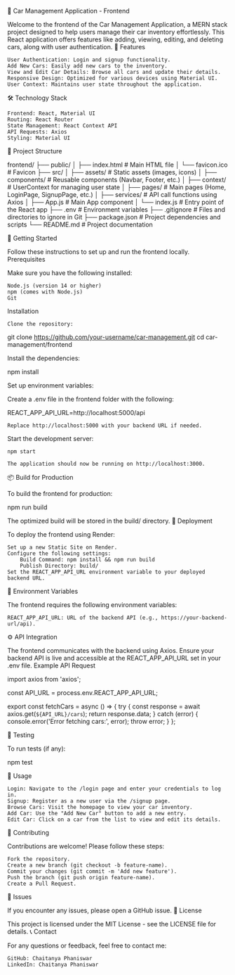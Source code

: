 🚗 Car Management Application - Frontend

Welcome to the frontend of the Car Management Application, a MERN stack project designed to help users manage their car inventory effortlessly. This React application offers features like adding, viewing, editing, and deleting cars, along with user authentication.
🌟 Features

    User Authentication: Login and signup functionality.
    Add New Cars: Easily add new cars to the inventory.
    View and Edit Car Details: Browse all cars and update their details.
    Responsive Design: Optimized for various devices using Material UI.
    User Context: Maintains user state throughout the application.

🛠️ Technology Stack

    Frontend: React, Material UI
    Routing: React Router
    State Management: React Context API
    API Requests: Axios
    Styling: Material UI

📂 Project Structure

frontend/
├── public/
│   ├── index.html          # Main HTML file
│   └── favicon.ico         # Favicon
├── src/
│   ├── assets/             # Static assets (images, icons)
│   ├── components/         # Reusable components (Navbar, Footer, etc.)
│   ├── context/            # UserContext for managing user state
│   ├── pages/              # Main pages (Home, LoginPage, SignupPage, etc.)
│   ├── services/           # API call functions using Axios
│   ├── App.js              # Main App component
│   └── index.js            # Entry point of the React app
├── .env                    # Environment variables
├── .gitignore              # Files and directories to ignore in Git
├── package.json            # Project dependencies and scripts
└── README.md               # Project documentation

🚀 Getting Started

Follow these instructions to set up and run the frontend locally.
Prerequisites

Make sure you have the following installed:

    Node.js (version 14 or higher)
    npm (comes with Node.js)
    Git

Installation

    Clone the repository:

git clone https://github.com/your-username/car-management.git
cd car-management/frontend

Install the dependencies:

npm install

Set up environment variables:

Create a .env file in the frontend folder with the following:

REACT_APP_API_URL=http://localhost:5000/api

    Replace http://localhost:5000 with your backend URL if needed.

Start the development server:

    npm start

    The application should now be running on http://localhost:3000.

📦 Build for Production

To build the frontend for production:

npm run build

The optimized build will be stored in the build/ directory.
🔧 Deployment

To deploy the frontend using Render:

    Set up a new Static Site on Render.
    Configure the following settings:
        Build Command: npm install && npm run build
        Publish Directory: build/
    Set the REACT_APP_API_URL environment variable to your deployed backend URL.

📄 Environment Variables

The frontend requires the following environment variables:

    REACT_APP_API_URL: URL of the backend API (e.g., https://your-backend-url/api).

⚙️ API Integration

The frontend communicates with the backend using Axios. Ensure your backend API is live and accessible at the REACT_APP_API_URL set in your .env file.
Example API Request

import axios from 'axios';

const API_URL = process.env.REACT_APP_API_URL;

export const fetchCars = async () => {
  try {
    const response = await axios.get(`${API_URL}/cars`);
    return response.data;
  } catch (error) {
    console.error('Error fetching cars:', error);
    throw error;
  }
};

🧪 Testing

To run tests (if any):

npm test

💬 Usage

    Login: Navigate to the /login page and enter your credentials to log in.
    Signup: Register as a new user via the /signup page.
    Browse Cars: Visit the homepage to view your car inventory.
    Add Car: Use the "Add New Car" button to add a new entry.
    Edit Car: Click on a car from the list to view and edit its details.

🤝 Contributing

Contributions are welcome! Please follow these steps:

    Fork the repository.
    Create a new branch (git checkout -b feature-name).
    Commit your changes (git commit -m 'Add new feature').
    Push the branch (git push origin feature-name).
    Create a Pull Request.

🐛 Issues

If you encounter any issues, please open a GitHub issue.
📜 License

This project is licensed under the MIT License - see the LICENSE file for details.
📞 Contact

For any questions or feedback, feel free to contact me:

    GitHub: Chaitanya Phaniswar
    LinkedIn: Chaitanya Phaniswar
